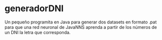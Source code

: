 generadorDNI
============

Un pequeño programita en Java para generar dos datasets en formato .pat para que una red neuronal de JavaNNS aprenda a partir de los números de un DNI la letra que corresponda.
